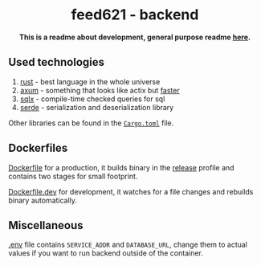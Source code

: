 <div align="center">
  <h1>feed621 - backend</h1>
  <p>
    <strong>This is a readme about development, general purpose readme <a href="../../README.md">here</a>.</strong>
  </p>
</div>

## Used technologies

1. [rust](https://rust-lang.org) - best language in the whole universe
2. [axum](https://github.com/tokio-rs/axum) - something that looks like actix but [faster](https://www.techempower.com/benchmarks/#hw=ph&test=fortune&section=data-r22)
3. [sqlx](https://github.com/launchbadge/sqlx) - compile-time checked queries for sql
4. [serde](https://serde.rs) - serialization and deserialization library

Other libraries can be found in the [`Cargo.toml`](./Cargo.toml) file.

## Dockerfiles

[Dockerfile](./Dockerfile) for a production, it builds binary in the [release](https://doc.rust-lang.org/book/ch14-01-release-profiles.html) profile and contains two stages for small footprint.

[Dockerfile.dev](./Dockerfile.dev) for development, it watches for a file changes and rebuilds binary automatically.

## Miscellaneous

[.env](./.env) file contains `SERVICE_ADDR` and `DATABASE_URL`, change them to actual values if you want to run backend outside of the container.
